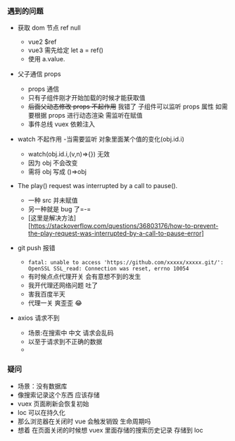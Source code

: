 <!--
 * @Author: SunBOY
 * @Date: 2022-10-24 22:11:38
 * @LastEditors: SunBOY
 * @LastEditTime: 2022-10-30 17:48:27
 * @FilePath: \难点.md
 * @Description:
 * Copyright 2022 OBKoro1, All Rights Reserved.
 * 2022-10-24 22:11:38
-->

### 遇到的问题

- 获取 dom 节点 ref null
  - vue2 $ref
  - vue3 需先给定 let a = ref()
  - 使用 a.value.
- 父子通信 props
  - props 通信
  - 只有子组件刚才开始加载的时候才能获取值
  - ~~后面父动态修改 props 不起作用~~ 我错了 子组件可以监听 props 属性 如需要根据 props 进行动态渲染 需监听在赋值
  - 事件总线 vuex 依赖注入
- watch 不起作用 -当需要监听 对象里面某个值的变化(obj.id.i)
  - watch(obj.id.i,(v,n)=>{}) 无效
  - 因为 obj 不会改变
  - 需将 obj 写成 ()=>obj
- The play() request was interrupted by a call to pause().
  - 一种 src 并未赋值
  - 另一种就是 bug 了=-=
  - [这里是解决方法][https://stackoverflow.com/questions/36803176/how-to-prevent-the-play-request-was-interrupted-by-a-call-to-pause-error]
- git push 报错

  - `fatal: unable to access 'https://github.com/xxxxx/xxxxx.git/': OpenSSL SSL_read: Connection was reset, errno 10054`
  - 有时候点点代理开关 会有意想不到的发生
  - 我开代理还网络问题 吐了
  - 害我百度半天
  - 代理一关 爽歪歪 :joy:

- axios 请求不到
  - 场景:在搜索中 中文 请求会乱码
  - 以至于请求到不正确的数据
  -

### 疑问

- 场景：没有数据库
- 像搜索记录这个东西 应该存储
- vuex 页面刷新会恢复初始
- loc 可以在持久化
- 那么浏览器在关闭时 vue 会触发销毁 生命周期吗
- 想着 在页面关闭的时候想 vuex 里面存储的搜索历史记录 存储到 loc
